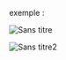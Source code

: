 exemple :

![Sans titre](https://github.com/fk-crafter/html-css-js-other/assets/127132293/8ed493df-6c56-4381-9c15-9a0f9f58f6c5)

![Sans titre2](https://github.com/fk-crafter/html-css-js-other/assets/127132293/8ffda097-de8a-49be-87ef-e4e165d41e41)
